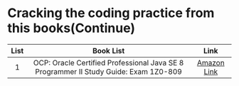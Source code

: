 # Cracking the coding practice from this books(Continue)

|  List  |               Book List               |                                         Link                                          |                                                        
| :---: | :-------------------------------------: | :--------------------------------------------------------------------------------------: | 
|   1   |              OCP: Oracle Certified Professional Java SE 8 Programmer II Study Guide: Exam 1Z0-809               |         [Amazon Link](https://www.amazon.ca/OCP-Certified-Professional-Programmer-1Z0-809/dp/1119067901)          |
